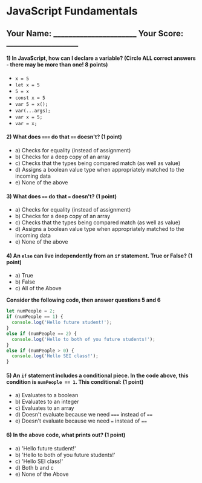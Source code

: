 # JavaScript Fundamentals

## Your Name: ______________________ Your Score: ___________________

#### 1) In JavaScript, how can I declare a variable? (Circle ALL correct answers - there may be more than one! 8 points)

* `x = 5`
* `let x = 5`
* `5 = x`
* `const x = 5`
* `var 5 = x();`
* `var(...args);`
* `var x = 5;`
* `var = x;`

#### 2) What does `===` do that `==` doesn't? (1 point)

* a) Checks for equality (instead of assignment)
* b) Checks for a deep copy of an array
* c) Checks that the types being compared match (as well as value)
* d) Assigns a boolean value type when appropriately matched to the incoming data
* e) None of the above

#### 3) What does `==` do that `=` doesn't? (1 point)

* a) Checks for equality (instead of assignment)
* b) Checks for a deep copy of an array
* c) Checks that the types being compared match (as well as value)
* d) Assigns a boolean value type when appropriately matched to the incoming data
* e) None of the above

#### 4) An `else` can live independently from an `if` statement. True or False? (1 point)

* a) True
* b) False
* c) All of the Above 

**Consider the following code, then answer questions 5 and 6**

```js
let numPeople = 2;
if (numPeople == 1) {
  console.log('Hello future student!');
}
else if (numPeople == 2) {
  console.log('Hello to both of you future students!');
}
else if (numPeople > 0) {
  console.log('Hello SEI class!');
}
```

#### 5) An `if` statement includes a conditional piece. In the code above, this condition is `numPeople == 1`. This conditional: (1 point)

* a) Evaluates to a boolean
* b) Evaluates to an integer
* c) Evaluates to an array
* d) Doesn't evaluate because we need `===` instead of `==`
* e) Doesn't evaluate because we need `=` instead of `==`

#### 6) In the above code, what prints out? (1 point)

* a) 'Hello future student!'
* b) 'Hello to both of you future students!'
* c) 'Hello SEI class!'
* d) Both b and c
* e) None of the Above
